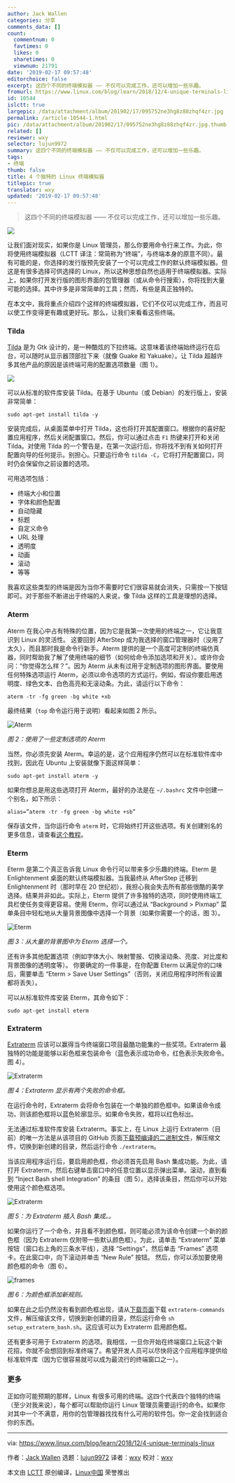 ```yaml
---
author: Jack Wallen
categories: 分享
comments_data: []
count:
  commentnum: 0
  favtimes: 0
  likes: 0
  sharetimes: 0
  viewnum: 21791
date: '2019-02-17 09:57:48'
editorchoice: false
excerpt: 这四个不同的终端模拟器 —— 不仅可以完成工作，还可以增加一些乐趣。
fromurl: https://www.linux.com/blog/learn/2018/12/4-unique-terminals-linux
id: 10544
islctt: true
largepic: /data/attachment/album/201902/17/095752ne3hg8z88zhqf4zr.jpg
permalink: /article-10544-1.html
pic: /data/attachment/album/201902/17/095752ne3hg8z88zhqf4zr.jpg.thumb.jpg
related: []
reviewer: wxy
selector: lujun9972
summary: 这四个不同的终端模拟器 —— 不仅可以完成工作，还可以增加一些乐趣。
tags:
- 终端
thumb: false
title: 4 个独特的 Linux 终端模拟器
titlepic: true
translator: wxy
updated: '2019-02-17 09:57:48'
---
```



> 
> 这四个不同的终端模拟器 —— 不仅可以完成工作，还可以增加一些乐趣。
> 
> 
> 


![](/data/attachment/album/201902/17/095752ne3hg8z88zhqf4zr.jpg)


让我们面对现实，如果你是 Linux 管理员，那么你要用命令行来工作。为此，你将使用终端模拟器（LCTT 译注：常简称为“终端”，与终端本身的原意不同）。最有可能的是，你选择的发行版预先安装了一个可以完成工作的默认终端模拟器。但这是有很多选择可供选择的 Linux，所以这种思想自然也适用于终端模拟器。实际上，如果你打开发行版的图形界面的包管理器（或从命令行搜索），你将找到大量可能的选择。其中许多是非常简单的工具；然而，有些是真正独特的。


在本文中，我将重点介绍四个这样的终端模拟器，它们不仅可以完成工作，而且可以使工作变得更有趣或更好玩。那么，让我们来看看这些终端。


### Tilda


[Tilda](http://tilda.sourceforge.net/tildadoc.php) 是为 Gtk 设计的，是一种酷炫的下拉终端。这意味着该终端始终运行在后台，可以随时从显示器顶部拉下来（就像 Guake 和 Yakuake）。让 Tilda 超越许多其他产品的原因是该终端可用的配置选项数量（图 1）。


![](/data/attachment/album/201902/17/095752ogrmigvzr731ggvr.jpg)


可以从标准的软件库安装 Tilda。在基于 Ubuntu（或 Debian）的发行版上，安装非常简单：



```
sudo apt-get install tilda -y
```

安装完成后，从桌面菜单中打开 Tilda，这也将打开其配置窗口。根据你的喜好配置应用程序，然后关闭配置窗口。然后，你可以通过点击 `F1` 热键来打开和关闭 Tilda。对使用 Tilda 的一个警告是，在第一次运行后，你将找不到有关如何打开配置向导的任何提示。别担心。只要运行命令 `tilda -C`，它将打开配置窗口，同时仍会保留你之前设置的选项。


可用选项包括：


* 终端大小和位置
* 字体和颜色配置
* 自动隐藏
* 标题
* 自定义命令
* URL 处理
* 透明度
* 动画
* 滚动
* 等等


我喜欢这些类型的终端是因为当你不需要时它们很容易就会消失，只需按一下按钮即可。对于那些不断进出于终端的人来说，像 Tilda 这样的工具是理想的选择。


### Aterm


Aterm 在我心中占有特殊的位置，因为它是我第一次使用的终端之一，它让我意识到 Linux 的灵活性。 这要回到 AfterStep 成为我选择的窗口管理器时（没用了太久），而且那时我是命令行新手。Aterm 提供的是一个高度可定制的终端仿真器，同时帮助我了解了使用终端的细节（如何给命令添加选项和开关）。或许你会问：“你觉得怎么样？”。因为 Aterm 从未有过用于定制选项的图形界面。要使用任何特殊选项运行 Aterm，必须以命令选项的方式运行。例如，假设你要启用透明度、绿色文本、白色高亮和无滚动条。为此，请运行以下命令：



```
aterm -tr -fg green -bg white +xb
```

最终结果（`top` 命令运行用于说明）看起来如图 2 所示。


![Aterm](/data/attachment/album/201902/17/095753a07daa0zsaju8dn8.jpg "Aterm")


*图 2：使用了一些定制选项的 Aterm*


当然，你必须先安装 Aterm。幸运的是，这个应用程序仍然可以在标准软件库中找到，因此在 Ubuntu 上安装就像下面这样简单：



```
sudo apt-get install aterm -y
```

如果你想总是用这些选项打开 Aterm，最好的办法是在 `~/.bashrc` 文件中创建一个别名，如下所示：



```
alias=”aterm -tr -fg green -bg white +sb”
```

保存该文件，当你运行命令 `aterm` 时，它将始终打开这些选项。有关创建别名的更多信息，请查看[这个教程](https://www.linux.com/blog/learn/2018/12/aliases-diy-shell-commands)。


### Eterm


Eterm 是第二个真正告诉我 Linux 命令行可以带来多少乐趣的终端。Eterm 是 Enlightenment 桌面的默认终端模拟器。当我最终从 AfterStep 迁移到 Enlightenment 时（那时早在 20 世纪初），我担心我会失去所有那些很酷的美学选择。结果并非如此。实际上，Eterm 提供了许多独特的选项，同时使用终端工具栏使任务变得更容易。使用 Eterm，你可以通过从 “Background > Pixmap” 菜单条目中轻松地从大量背景图像中选择一个背景（如果你需要一个的话，图 3）。


![Eterm](/data/attachment/album/201902/17/095754yzi5xk74x5r9mczm.jpg "Eterm")


*图 3：从大量的背景图中为 Eterm 选择一个。*


还有许多其他配置选项（例如字体大小、映射警报、切换滚动条、亮度、对比度和背景图像的透明度等）。 你要确定的一件事是，在你配置 Eterm 以满足你的口味后，需要单击 “Eterm > Save User Settings”（否则，关闭应用程序时所有设置都将丢失）。


可以从标准软件库安装 Eterm，其命令如下：



```
sudo apt-get install eterm
```

### Extraterm


[Extraterm](http://extraterm.org) 应该可以赢得当今终端窗口项目最酷功能集的一些奖项。Extraterm 最独特的功能是能够以彩色框来包装命令（蓝色表示成功命令，红色表示失败命令。图 4）。


![Extraterm](/data/attachment/album/201902/17/095754cr8e86r166z0rk18.jpg "Extraterm")


*图 4：Extraterm 显示有两个失败的命令框。*


在运行命令时，Extraterm 会将命令包装在一个单独的颜色框中。如果该命令成功，则该颜色框将以蓝色轮廓显示。如果命令失败，框将以红色标出。


无法通过标准软件库安装 Extraterm。事实上，在 Linux 上运行 Extraterm（目前）的唯一方法是从该项目的 GitHub 页面[下载预编译的二进制文件](https://github.com/sedwards2009/extraterm/releases)，解压缩文件，切换到新创建的目录，然后运行命令 `./extraterm`。


当该应用程序运行后，要启用颜色框，你必须首先启用 Bash 集成功能。为此，请打开 Extraterm，然后右键单击窗口中的任意位置以显示弹出菜单。滚动，直到看到 “Inject Bash shell Integration” 的条目（图 5）。选择该条目，然后你可以开始使用这个颜色框选项。


![Extraterm](/data/attachment/album/201902/17/095754uz8wjiaq5ns8nkv1.jpg "Extraterm")


*图 5：为 Extraterm 插入 Bash 集成。。*


如果你运行了一个命令，并且看不到颜色框，则可能必须为该命令创建一个新的颜色框（因为 Extraterm 仅附带一些默认颜色框）。为此，请单击 “Extraterm” 菜单按钮（窗口右上角的三条水平线），选择 “Settings”，然后单击 “Frames” 选项卡。在此窗口中，向下滚动并单击 “New Rule” 按钮。 然后，你可以添加要使用颜色框的命令（图 6）。


![frames](/data/attachment/album/201902/17/095755l4u5duu3fu35gdbt.jpg "frames")


*图 6：为颜色框添加新规则。*


如果在此之后仍然没有看到颜色框出现，请从[下载页面](https://github.com/sedwards2009/extraterm/releases)下载 `extraterm-commands` 文件，解压缩该文件，切换到新创建的目录，然后运行命令 `sh setup_extraterm_bash.sh`。这应该可以为 Extraterm 启用颜色框。


还有更多可用于 Extraterm 的选项。我相信，一旦你开始在终端窗口上玩这个新花招，你就不会想回到标准终端了。希望开发人员可以尽快将这个应用程序提供给标准软件库（因为它很容易就可以成为最流行的终端窗口之一）。


### 更多


正如你可能预期的那样，Linux 有很多可用的终端。这四个代表四个独特的终端（至少对我来说），每个都可以帮助你运行 Linux 管理员需要运行的命令。如果你对其中一个不满意，用你的包管理器找找有什么可用的软件包。你一定会找到适合你的东西。




---


via: <https://www.linux.com/blog/learn/2018/12/4-unique-terminals-linux>


作者：[Jack Wallen](https://www.linux.com/users/jlwallen) 选题：[lujun9972](https://github.com/lujun9972) 译者：[wxy](https://github.com/wxy) 校对：[wxy](https://github.com/wxy)


本文由 [LCTT](https://github.com/LCTT/TranslateProject) 原创编译，[Linux中国](https://linux.cn/) 荣誉推出